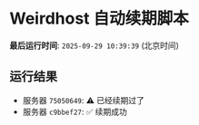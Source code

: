 # Weirdhost 自动续期脚本

**最后运行时间**: `2025-09-29 10:39:39` (北京时间)

## 运行结果

- 服务器 `75050649`: ⚠️ 已经续期过了
- 服务器 `c9bbef27`: ✅ 续期成功
